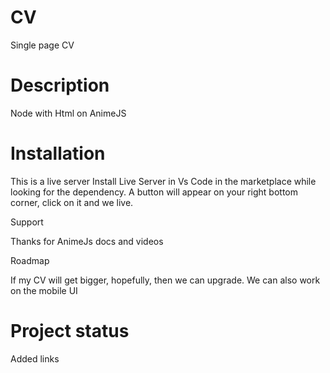 # CV
Single page CV

# Description
Node with Html on AnimeJS 

# Installation
This is a live server
Install Live Server in Vs Code in the marketplace while looking for the dependency.
A button will appear on your right bottom corner, click on it and we live.

Support

Thanks for AnimeJs docs and videos

Roadmap

If my CV will get bigger, hopefully, then we can upgrade.
We can also work on the mobile UI


# Project status
Added links 
